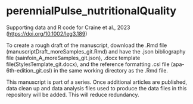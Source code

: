 # perennialPulse_nutritionalQuality
Supporting data and R code for Craine et al., 2023 (https://doi.org/10.1002/leg3.189) 

To create a rough draft of the manuscript, download the .Rmd file (manuscriptDraft_moreSamples_git.Rmd) and have the .json bibliography file (sainfoin_A_moreSamples_git.json), .docx template file(StylesTemplate_git.docx), and the reference formatting .csl file (apa-6th-edition_git.csl) in the same working directory as the .Rmd file. 

This manuscript is part of a series. Once additional articles are published, data clean up and data analysis files used to produce the data files in this repository will be added. This will reduce redundancy. 

